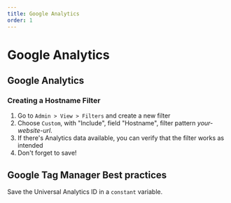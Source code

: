 ```yaml
---
title: Google Analytics
order: 1
---
```


# Google Analytics

## Google Analytics

### Creating a Hostname Filter

1. Go to `Admin > View > Filters` and create a new filter
2. Choose `Custom`, with "Include", field "Hostname", filter pattern *your-website-url*.
3. If there's Analytics data available, you can verify that the filter works as intended
4. Don't forget to save!

## Google Tag Manager Best practices

Save the Universal Analytics ID in a `constant` variable.

